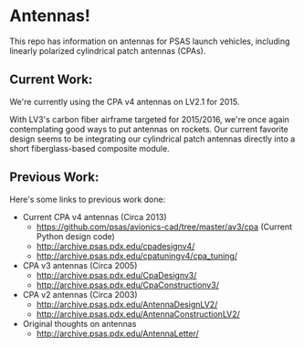 # Antennas!

This repo has information on antennas for PSAS launch vehicles, including linearly polarized cylindrical patch antennas (CPAs).

## Current Work:

We're currently using the CPA v4 antennas on LV2.1 for 2015.

With LV3's carbon fiber airframe targeted for 2015/2016, we're once again contemplating good ways to put antennas on rockets. Our current favorite design seems to be integrating our cylindrical patch antennas directly into a short fiberglass-based composite module. 

## Previous Work:

Here's some links to previous work done:

- Current CPA v4 antennas (Circa 2013)
   - https://github.com/psas/avionics-cad/tree/master/av3/cpa (Current Python design code)
   - http://archive.psas.pdx.edu/cpadesignv4/
   - http://archive.psas.pdx.edu/cpatuningv4/cpa_tuning/
- CPA v3 antennas (Circa 2005)
   - http://archive.psas.pdx.edu/CpaDesignv3/
   - http://archive.psas.pdx.edu/CpaConstructionv3/
- CPA v2 antennas (Circa 2003)
   - http://archive.psas.pdx.edu/AntennaDesignLV2/
   - http://archive.psas.pdx.edu/AntennaConstructionLV2/
- Original thoughts on antennas
   - http://archive.psas.pdx.edu/AntennaLetter/
